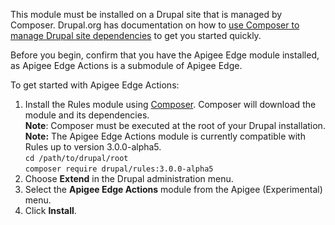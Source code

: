 This module must be installed on a Drupal site that is managed by Composer. Drupal.org has documentation on how to [use Composer to manage Drupal site dependencies](https://www.drupal.org/docs/develop/using-composer/using-composer-to-manage-drupal-site-dependencies) to get you started quickly.

Before you begin, confirm that you have the Apigee Edge module installed, as Apigee Edge Actions is a submodule of Apigee Edge.

To get started with Apigee Edge Actions:

1. Install the Rules module using [Composer](https://getcomposer.org/). Composer will download the module and its dependencies.  
**Note**: Composer must be executed at the root of your Drupal installation.  
**Note:** The Apigee Edge Actions module is currently compatible with Rules up to version 3.0.0-alpha5.  
`cd /path/to/drupal/root`  
`composer require drupal/rules:3.0.0-alpha5`
2. Choose **Extend** in the Drupal administration menu.
3. Select the **Apigee Edge Actions** module from the Apigee (Experimental) menu.
4. Click **Install**.